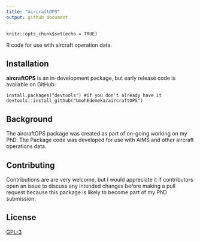 ```yaml
---
title: "aircraftOPS"
output: github_document
---
```


```{r setup, include=FALSE}
knitr::opts_chunk$set(echo = TRUE)
```

R code for use with aircraft operation data.

## Installation
**aircraftOPS** is an in-development package, but early release code is available on GitHub:

```{r, eval=FALSE}
install.packages("devtools") #if you don't already have it
devtools::install_github("UmohEdemeka/aircraftOPS")
```

## Background
The aircraftOPS package was created as part of on-going working on my PhD. The Package code was developed for use with AIMS and other aircraft operations data.

## Contributing
Contributions are are very welcome, but I would appreciate it if contributors open an issue to discuss any intended changes before making a pull request because this package is likely to become part of my PhD submission.

## License
[GPL-3](https://www.r-project.org/Licenses/GPL-3)

